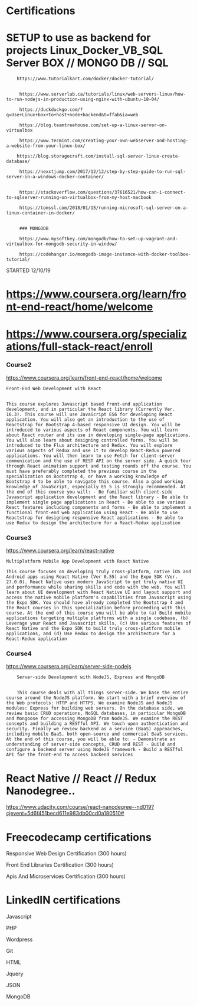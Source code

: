 # Certifications



 # SETUP to use as backend for projects Linux_Docker_VB_SQL Server BOX  // MONGO DB // SQL 
   
        https://www.tutorialkart.com/docker/docker-tutorial/
         
         
         https://www.serverlab.ca/tutorials/linux/web-servers-linux/how-to-run-nodejs-in-production-using-nginx-with-ubuntu-18-04/
         
         https://duckduckgo.com/?q=Use+Linux+box+to+host+node+backend&t=ffab&ia=web
         
         https://blog.teamtreehouse.com/set-up-a-linux-server-on-virtualbox
         
         https://www.tecmint.com/creating-your-own-webserver-and-hosting-a-website-from-your-linux-box/

        https://blog.storagecraft.com/install-sql-server-linux-create-database/

         https://nexxtjump.com/2017/12/12/step-by-step-guide-to-run-sql-server-in-a-windows-docker-container/


         https://stackoverflow.com/questions/37616521/how-can-i-connect-to-sqlserver-running-on-virtualbox-from-my-host-macbook

         https://tomssl.com/2018/01/15/running-microsoft-sql-server-on-a-linux-container-in-docker/


         ### MONGODB
         
         https://www.mysoftkey.com/mongodb/how-to-set-up-vagrant-and-virtualbox-for-mongodb-security-in-window/
         
         https://codehangar.io/mongodb-image-instance-with-docker-toolbox-tutorial/
         
         
         


STARTED  12/10/19

# https://www.coursera.org/learn/front-end-react/home/welcome 


# https://www.coursera.org/specializations/full-stack-react/enroll



### Course2

https://www.coursera.org/learn/front-end-react/home/welcome

    Front-End Web Development with React


    This course explores Javascript based front-end application development, and in particular the React library (Currently Ver. 16.3). This course will use JavaScript ES6 for developing React application. You will also get an introduction to the use of Reactstrap for Bootstrap 4-based responsive UI design. You will be introduced to various aspects of React components. You will learn about React router and its use in developing single-page applications. You will also learn about designing controlled forms. You will be introduced to the Flux architecture and Redux. You will explore various aspects of Redux and use it to develop React-Redux powered applications. You will then learn to use Fetch for client-server communication and the use of REST API on the server side. A quick tour through React animation support and testing rounds off the course. You must have preferably completed the previous course in the specialization on Bootstrap 4, or have a working knowledge of Bootstrap 4 to be able to navigate this course. Also a good working knowledge of JavaScript, especially ES 5 is strongly recommended. At the end of this course you will: - Be familiar with client-side Javascript application development and the React library - Be able to implement single page applications in React - Be able to use various React features including components and forms - Be able to implement a functional front-end web application using React - Be able to use Reactstrap for designing responsive React applications - Be able to use Redux to design the architecture for a React-Redux application


### Course3

https://www.coursera.org/learn/react-native

    Multiplatform Mobile App Development with React Native

    This course focuses on developing truly cross-platform, native iOS and Android apps using React Native (Ver 0.55) and the Expo SDK (Ver. 27.0.0). React Native uses modern JavaScript to get truly native UI and performance while sharing skills and code with the web. You will learn about UI development with React Native UI and layout support and access the native mobile platform's capabilities from Javascript using the Expo SDK. You should have already completed the Bootstrap 4 and the React courses in this specialization before proceeding with this course. At the end of this course you will be able to (a) Build mobile applications targeting multiple platforms with a single codebase, (b) Leverage your React and Javascript skills, (c) Use various features of React Native and the Expo SDK to build truly cross-platform mobile applications, and (d) Use Redux to design the architecture for a React-Redux application
    
    
### Course4

https://www.coursera.org/learn/server-side-nodejs

        Server-side Development with NodeJS, Express and MongoDB


        This course deals with all things server-side. We base the entire course around the NodeJS platform. We start with a brief overview of the Web protocols: HTTP and HTTPS. We examine NodeJS and NodeJS modules: Express for building web servers. On the database side, we review basic CRUD operations, NoSQL databases, in particular MongoDB and Mongoose for accessing MongoDB from NodeJS. We examine the REST concepts and building a RESTful API. We touch upon authentication and security. Finally we review backend as a service (BaaS) approaches, including mobile BaaS, both open-source and commercial BaaS services. At the end of this course, you will be able to: - Demonstrate an understanding of server-side concepts, CRUD and REST - Build and configure a backend server using NodeJS framework - Build a RESTful API for the front-end to access backend services




# React Native // React // Redux Nanodegree.. 

https://www.udacity.com/course/react-nanodegree--nd019?cjevent=5d6f451becd611e983db00cd0a180510#



# Freecodecamp certifications

Responsive Web Design Certification (300 hours)

Front End Libraries Certification (300 hours)

Apis And Microservices Certification (300 hours)



# LinkedIN certifications

Javascript

PHP

Wordpress

Git

HTML

Jquery

JSON

MongoDB


